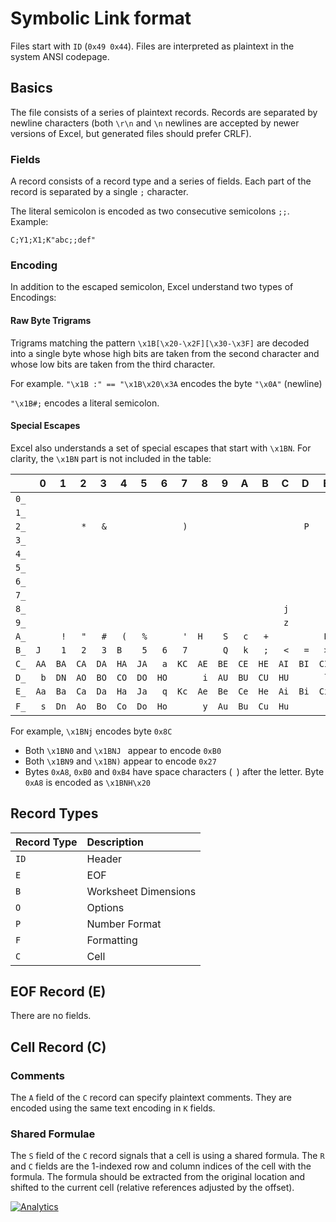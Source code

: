 # Symbolic Link format

Files start with `ID` (`0x49 0x44`).  Files are interpreted as plaintext in the
system ANSI codepage.


## Basics

The file consists of a series of plaintext records.  Records are separated by
newline characters (both `\r\n` and `\n` newlines are accepted by newer versions
of Excel, but generated files should prefer CRLF).

### Fields

A record consists of a record type and a series of fields.  Each part of the
record is separated by a single `;` character.

The literal semicolon is encoded as two consecutive semicolons `;;`.  Example:

```
C;Y1;X1;K"abc;;def"
```

### Encoding

In addition to the escaped semicolon, Excel understand two types of Encodings:

#### Raw Byte Trigrams

Trigrams matching the pattern `\x1B[\x20-\x2F][\x30-\x3F]` are decoded into a
single byte whose high bits are taken from the second character and whose low
bits are taken from the third character.

For example. `"\x1B :" == "\x1B\x20\x3A` encodes the byte `"\x0A"` (newline)

`"\x1B#;` encodes a literal semicolon.

#### Special Escapes

Excel also understands a set of special escapes that start with `\x1BN`.  For
clarity, the `\x1BN` part is not included in the table:

|    |  0 |  1 |  2 |  3 |  4 |  5 |  6 |  7 |  8 |  9 |  A |  B |  C |  D |  E |  F |
|:---|---:|---:|---:|---:|---:|---:|---:|---:|---:|---:|---:|---:|---:|---:|---:|---:|
|`0_`|    |    |    |    |    |    |    |    |    |    |    |    |    |    |    |    |
|`1_`|    |    |    |    |    |    |    |    |    |    |    |    |    |    |    |    |
|`2_`|    |    | `*`| `&`|    |    |    | `)`|    |    |    |    |    | `P`|    |    |
|`3_`|    |    |    |    |    |    |    |    |    |    |    |    |    |    |    |    |
|`4_`|    |    |    |    |    |    |    |    |    |    |    |    |    |    |    |    |
|`5_`|    |    |    |    |    |    |    |    |    |    |    |    |    |    |    |    |
|`6_`|    |    |    |    |    |    |    |    |    |    |    |    |    |    |    |    |
|`7_`|    |    |    |    |    |    |    |    |    |    |    |    |    |    |    |    |
|`8_`|    |    |    |    |    |    |    |    |    |    |    |    | `j`|    |    |    |
|`9_`|    |    |    |    |    |    |    |    |    |    |    |    | `z`|    |    |    |
|`A_`|    | `!`| `"`| `#`| `(`| `%`|    | `'`|`H `| `S`| `c`| `+`|    |    | `R`|    |
|`B_`|`J `| `1`| `2`| `3`|`B `| `5`| `6`| `7`|    | `Q`| `k`| `;`| `<`| `=`| `>`| `?`|
|`C_`|`AA`|`BA`|`CA`|`DA`|`HA`|`JA`| `a`|`KC`|`AE`|`BE`|`CE`|`HE`|`AI`|`BI`|`CI`|`HI`|
|`D_`| `b`|`DN`|`AO`|`BO`|`CO`|`DO`|`HO`|    | `i`|`AU`|`BU`|`CU`|`HU`|    | `l`| `{`|
|`E_`|`Aa`|`Ba`|`Ca`|`Da`|`Ha`|`Ja`| `q`|`Kc`|`Ae`|`Be`|`Ce`|`He`|`Ai`|`Bi`|`Ci`|`Hi`|
|`F_`| `s`|`Dn`|`Ao`|`Bo`|`Co`|`Do`|`Ho`|    | `y`|`Au`|`Bu`|`Cu`|`Hu`|    | `|`|`Hy`|

For example, `\x1BNj` encodes byte `0x8C`

- Both `\x1BN0` and `\x1BNJ ` appear to encode `0xB0`
- Both `\x1BN9` and `\x1BN)` appear to encode `0x27`
- Bytes `0xA8`, `0xB0` and `0xB4` have space characters (` `) after the letter.
  Byte `0xA8` is encoded as `\x1BNH\x20`

## Record Types

| Record Type | Description          |
|:------------|:---------------------|
| `ID`        | Header               |
| `E`         | EOF                  |
| `B`         | Worksheet Dimensions |
| `O`         | Options              |
| `P`         | Number Format        |
| `F`         | Formatting           |
| `C`         | Cell                 |


## EOF Record (E)

There are no fields.


## Cell Record (C)


### Comments

The `A` field of the `C` record can specify plaintext comments. They are encoded
using the same text encoding in `K` fields.

### Shared Formulae

The `S` field of the `C` record signals that a cell is using a shared formula.
The `R` and `C` fields are the 1-indexed row and column indices of the cell with
the formula.  The formula should be extracted from the original location and
shifted to the current cell (relative references adjusted by the offset).



[![Analytics](https://ga-beacon.appspot.com/UA-36810333-1/SheetJS/notes?pixel)](https://github.com/SheetJS/notes)
